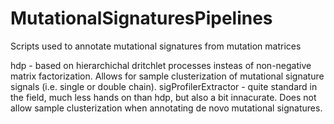 # MutationalSignaturesPipelines
Scripts used to annotate mutational signatures from mutation matrices

hdp - based on hierarchichal dritchlet processes insteas of non-negative matrix factorization. Allows for sample clusterization of mutational signature signals (i.e. single or double chain).
sigProfilerExtractor - quite standard in the field, much less hands on than hdp, but also a bit innacurate. Does not allow sample clusterization when annotating de novo mutational signatures.

